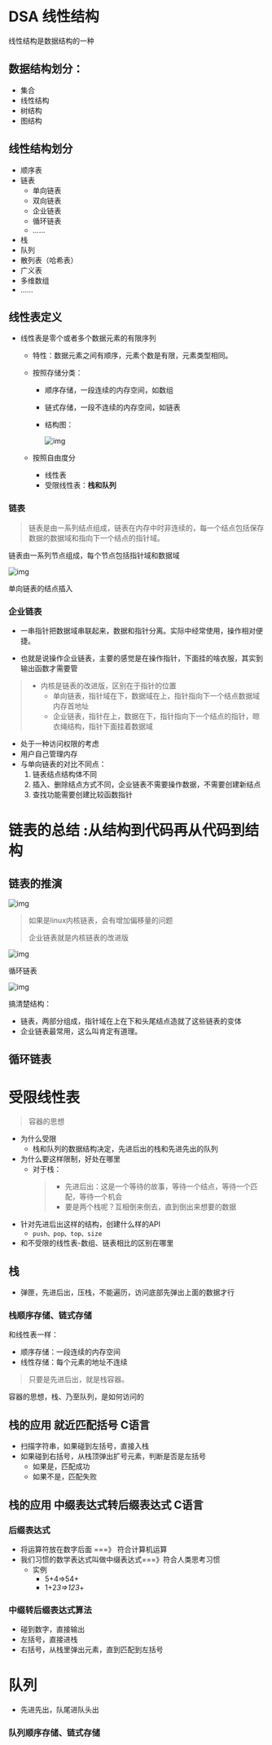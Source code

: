# DSA 线性结构



线性结构是数据结构的一种

## 数据结构划分：
- 集合
- 线性结构
- 树结构
- 图结构

## 线性结构划分

- 顺序表
- 链表
  - 单向链表
  - 双向链表
  - 企业链表
  - 循环链表
  - ……
- 栈
- 队列
- 散列表（哈希表）
- 广义表
- 多维数组
- ……

## 线性表定义
- 线性表是零个或者多个数据元素的有限序列  
	- 特性：数据元素之间有顺序，元素个数是有限，元素类型相同。  
	- 按照存储分类：  
		- 顺序存储，一段连续的内存空间，如数组  
		- 链式存储，一段不连续的内存空间，如链表
		- 结构图：
  
    		 ![img](./DSA-1%20%E7%BA%BF%E6%80%A7%E7%BB%93%E6%9E%84/DSA-1-1-%E5%8A%A8%E6%80%81%E6%95%B0%E7%BB%84%E6%A1%86%E6%9E%B6%E6%90%AD%E5%BB%BA/%E9%A1%BA%E5%BA%8F%E9%93%BE%E5%BC%8F.jpg)
  
	- 按照自由度分  
		- 线性表
		- 受限线性表：**栈和队列**  






### 链表

> 链表是由一系列结点组成，链表在内存中时非连续的，每一个结点包括保存数据的数据域和指向下一个结点的指针域。

链表由一系列节点组成，每个节点包括指针域和数据域



![img](./DSA-1%20%E7%BA%BF%E6%80%A7%E7%BB%93%E6%9E%84/DSA-1-2-1%20%E5%8D%95%E5%90%91%E9%93%BE%E8%A1%A8/DSA-1-2.png)

单向链表的结点插入

### 企业链表
- 一串指针把数据域串联起来，数据和指针分离。实际中经常使用，操作相对便捷。

- 也就是说操作企业链表，主要的感觉是在操作指针，下面挂的啥衣服，其实到输出函数才需要管

> - 内核是链表的改进版，区别在于指针的位置
>   - 单向链表，指针域在下，数据域在上，指针指向下一个结点数据域内存首地址
>   - 企业链表，指针在上，数据在下，指针指向下一个结点的指针，晾衣绳结构，指针下面挂着数据域
- 处于一种访问权限的考虑
- 用户自己管理内存
- 与单向链表的对比不同点：
    1. 链表结点结构体不同
    2. 插入、删除结点方式不同，企业链表不需要操作数据，不需要创建新结点
    3. 查找功能需要创建比较函数指针









# 链表的总结 :从结构到代码再从代码到结构

## 链表的推演

![img](./DSA-1%20%E7%BA%BF%E6%80%A7%E7%BB%93%E6%9E%84/DSA-1-2-2%20%E4%BC%81%E4%B8%9A%E9%93%BE%E8%A1%A8/linklist.png)



> 如果是linux内核链表，会有增加偏移量的问题
> 
> 企业链表就是内核链表的改进版

![img](./DSA-1%20%E7%BA%BF%E6%80%A7%E7%BB%93%E6%9E%84/DSA-1-2-2%20%E4%BC%81%E4%B8%9A%E9%93%BE%E8%A1%A8/Person%E5%92%8CLinkNode.png)

循环链表

![img](./DSA-1%20%E7%BA%BF%E6%80%A7%E7%BB%93%E6%9E%84/DSA-1-2-3%20%E5%BE%AA%E7%8E%AF%E9%93%BE%E8%A1%A8/DSA-1-4-%E5%BE%AA%E7%8E%AF%E9%93%BE%E8%A1%A8.png)



搞清楚结构：

- 链表，两部分组成，指针域在上在下和头尾结点造就了这些链表的变体
- 企业链表最常用，这么叫肯定有道理。

## 循环链表






# 受限线性表
> 容器的思想

- 为什么受限
  - 栈和队列的数据结构决定，先进后出的栈和先进先出的队列
- 为什么要这样限制，好处在哪里
  - 对于栈：
    > - 先进后出：这是一个等待的故事，等待一个结点，等待一个匹配，等待一个机会
    > - 要是两个栈呢？互相倒来倒去，直到倒出来想要的数据
- 针对先进后出这样的结构，创建什么样的API
  - `push、pop、top、size`
- 和不受限的线性表-数组、链表相比的区别在哪里

## 栈

- 弹匣，先进后出，压栈，不能遍历，访问底部先弹出上面的数据才行

### 栈顺序存储、链式存储

和线性表一样：
- 顺序存储：一段连续的内存空间
- 线性存储：每个元素的地址不连续

> 只要是先进后出，就是栈容器。

容器的思想，栈、乃至队列，是如何访问的









## 栈的应用 就近匹配括号 C语言

- 扫描字符串，如果碰到左括号，直接入栈
- 如果碰到右括号，从栈顶弹出扩号元素，判断是否是左括号
  - 如果是，匹配成功
  - 如果不是，匹配失败









## 栈的应用 中缀表达式转后缀表达式 C语言











### 后缀表达式 

- 将运算符放在数字后面 ===》 符合计算机运算
- 我们习惯的数学表达式叫做中缀表达式===》符合人类思考习惯
  - 实例
    - 5+4=>54+
    - 1+2*3=>123*+

### 中缀转后缀表达式算法

- 碰到数字，直接输出
- 左括号，直接进栈
- 右括号，从栈里弹出元素，直到匹配到左括号













# 队列

- 先进先出，队尾进队头出

### 队列顺序存储、链式存储




















